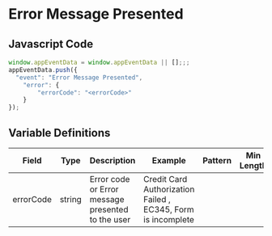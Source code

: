 # Error Message Presented

### 

## Javascript Code
```js
window.appEventData = window.appEventData || [];;;
appEventData.push({
  "event": "Error Message Presented",
    "error": {
        "errorCode": "<errorCode>"
    }
});
```

## Variable Definitions

|Field|Type|Description|Example|Pattern|Min Length|Max Length|Minimum|Maximum|Multiple Of|
| --- | --- | --- | --- | --- | --- | --- | --- | --- | --- |
|errorCode|string|Error code or Error message presented to the user|Credit Card Authorization Failed , EC345, Form is incomplete|||||||




